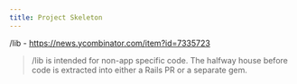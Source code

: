 ```yaml
---
title: Project Skeleton
---
```



/lib - https://news.ycombinator.com/item?id=7335723

> /lib is intended for non-app specific code. The halfway house before code is extracted into either a Rails PR or a separate gem.
